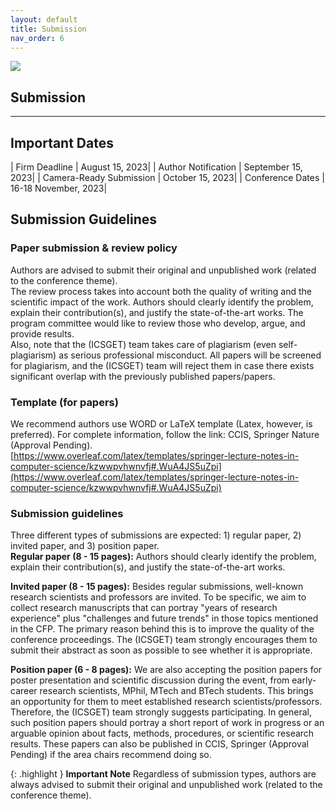 ```yaml
---
layout: default
title: Submission
nav_order: 6
---
```

![](../../assets/images/bg_windmill.jpg)
## Submission
---

## Important Dates

| Firm Deadline           | August 15, 2023|
| Author Notification     | September 15, 2023|
| Camera-Ready Submission | October 15, 2023|
| Conference Dates        | 16-18 November, 2023|

## Submission Guidelines

### Paper submission & review policy

Authors are advised to submit their original and unpublished work (related to the conference theme).<br>
The review process takes into account both the quality of writing and the scientific impact of the work. Authors should clearly identify the problem, explain their contribution(s), and justify the state-of-the-art works. The program committee would like to review those who develop, argue, and provide results.<br>
Also, note that the (ICSGET) team takes care of plagiarism (even self-plagiarism) as serious professional misconduct. All papers will be screened for plagiarism, and the (ICSGET) team will reject them in case there exists significant overlap with the previously published papers/papers.

### Template (for papers)

We recommend authors use WORD or LaTeX template (Latex, however, is preferred). For complete information, follow the link: CCIS, Springer Nature (Approval Pending).<br> [https://www.overleaf.com/latex/templates/springer-lecture-notes-in-computer-science/kzwwpvhwnvfj#.WuA4JS5uZpi](https://www.overleaf.com/latex/templates/springer-lecture-notes-in-computer-science/kzwwpvhwnvfj#.WuA4JS5uZpi)

### Submission guidelines

Three different types of submissions are expected: 1) regular paper, 2) invited paper, and 3) position paper.<br>
**Regular paper (8 - 15 pages):** Authors should clearly identify the problem, explain their contribution(s), and justify the state-of-the-art works.<br>

**Invited paper (8 - 15 pages):** Besides regular submissions, well-known research scientists and professors are invited. To be specific, we aim to collect research manuscripts that can portray "years of research experience" plus "challenges and future trends" in those topics mentioned in the CFP. The primary reason behind this is to improve the quality of the conference proceedings. The (ICSGET) team strongly encourages them to submit their abstract as soon as possible to see whether it is appropriate.<br>

**Position paper (6 - 8 pages):** We are also accepting the position papers for poster presentation and scientific discussion during the event, from early-career research scientists, MPhil, MTech and BTech students. This brings an opportunity for them to meet established research scientists/professors. Therefore, the (ICSGET) team strongly suggests participating. In general, such position papers should portray a short report of work in progress or an arguable opinion about facts, methods, procedures, or scientific research results. These papers can also be published in CCIS, Springer (Approval Pending) if the area chairs recommend doing so.<br>

{: .highlight }
**Important Note**
Regardless of submission types, authors are always advised to submit their original and unpublished work (related to the conference theme). 